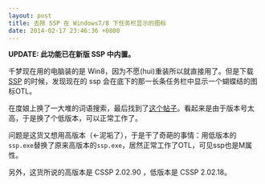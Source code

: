 ```yaml
---
layout: post
title: 去除 SSP 在 Windows7/8 下任务栏显示的图标
date: 2014-02-17 23:46:36 +0800
---
```


**UPDATE: 此功能已在新版 SSP 中内置。**

千梦现在用的电脑装的是 Win8，因为不愿(hui)重装所以就直接用了。但是下载 [SSP](http://cers.moe.hm/) 的时候，发现现在的 ssp 会在底下的那一长条任务栏中显示一个蝴蝶结的图标OTL。

在度娘上换了一大堆的词语搜索，最后找到了[这个帖子](http://tieba.baidu.com/p/720881368)。看起来是由于版本号太高，于是换了个低版本，可以正常工作了。

问题是这货又想用高版本（←泥垢了），于是干了奇葩的事情：用低版本的`ssp.exe`替换了原来高版本的`ssp.exe`，居然正常工作了OTL，可见ssp也是M属性。

另外，这货所说的高版本是 CSSP 2.02.90 ，低版本是 CSSP 2.02.18。